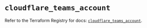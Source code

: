 # `cloudflare_teams_account`

Refer to the Terraform Registry for docs: [`cloudflare_teams_account`](https://registry.terraform.io/providers/cloudflare/cloudflare/4.44.0/docs/resources/teams_account).
